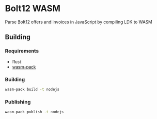# Bolt12 WASM

Parse Bolt12 offers and invoices in JavaScript by compiling LDK to WASM

## Building

### Requirements

- Rust
- [wasm-pack](https://github.com/rustwasm/wasm-pack)

### Building

```bash
wasm-pack build -t nodejs
```

### Publishing

```bash
wasm-pack publish -t nodejs
```
